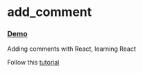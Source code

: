 # add_comment 

### [Demo](https://antonija_simic.bitbucket.io/add_comment/index.html)
Adding comments with React, learning React

Follow this
[tutorial](https://www.youtube.com/watch?v=-AbaV3nrw6E)

